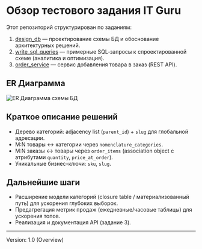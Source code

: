 # Обзор тестового задания IT Guru

Этот репозиторий структурирован по заданиям:
1. [design_db](https://github.com/jmp-ff25/it_guru_test_task/tree/main/1.design_db) — проектирование схемы БД и обоснование архитектурных решений.
2. [write_sql_queries](https://github.com/jmp-ff25/it_guru_test_task/tree/main/2.write_sql_queries) — примерные SQL‑запросы к спроектированной схеме (аналитика и оптимизация).
3. [order_service](https://github.com/jmp-ff25/it_guru_test_task/tree/main/3.order_service) — сервис добавления товара в заказ (REST API).

## ER Диаграмма
![ER Диаграмма схемы БД](https://drive.google.com/uc?export=view&id=1bLuMsimx5jykM-r0WPpKInOpm8kdANOJ)

## Краткое описание решений
- Дерево категорий: adjacency list (`parent_id`) + `slug` для глобальной адресации.
- M:N товары ↔ категории через `nomenclature_categories`.
- M:N заказы ↔ товары через `order_items` (association object с атрибутами `quantity`, `price_at_order`).
- Уникальные бизнес-ключи: `sku`, `slug`.

## Дальнейшие шаги
- Расширение модели категорий (closure table / материализованный путь) для ускорения глубоких выборок.
- Предагрегация метрик продаж (ежедневные/часовые таблицы) для ускорения топов.
- Реализация и документация API (задание 3).

---
Version: 1.0 (Overview)
